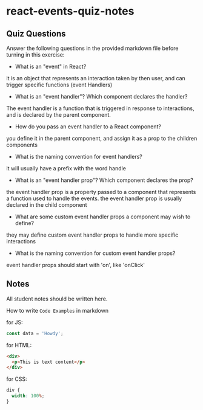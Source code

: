 # react-events-quiz-notes

## Quiz Questions

Answer the following questions in the provided markdown file before turning in this exercise:

- What is an "event" in React?

it is an object that represents an interaction taken by then user, and can trigger specific functions (event Handlers)

- What is an "event handler"? Which component declares the handler?

The event handler is a function that is triggered in response to interactions, and is declared by the parent component.

- How do you pass an event handler to a React component?

you define it in the parent component, and assign it as a prop to the children components

- What is the naming convention for event handlers?

it will usually have a prefix with the word handle

- What is an "event handler prop"? Which component declares the prop?

the event handler prop is a property passed to a component that represents a function used to handle the events. the event handler prop is usually declared in the child component

- What are some custom event handler props a component may wish to define?

they may define custom event handler props to handle more specific interactions

- What is the naming convention for custom event handler props?

event handler props should start with 'on', like 'onClick'

## Notes

All student notes should be written here.

How to write `Code Examples` in markdown

for JS:

```javascript
const data = 'Howdy';
```

for HTML:

```html
<div>
  <p>This is text content</p>
</div>
```

for CSS:

```css
div {
  width: 100%;
}
```
